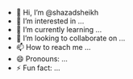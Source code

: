 - 👋 Hi, I’m @shazadsheikh
- 👀 I’m interested in ...
- 🌱 I’m currently learning ...
- 💞️ I’m looking to collaborate on ...
- 📫 How to reach me ...
- 😄 Pronouns: ...
- ⚡ Fun fact: ...

<!---
shazadseikh/shazadseikh is a ✨ special ✨ repository because its `README.md` (this file) appears on your GitHub profile.
You can click the Preview link to take a look at your changes.
--->
